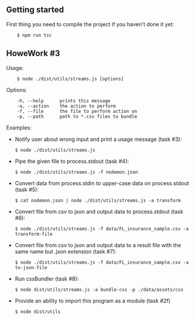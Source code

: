 ## Getting started
First thing you need to compile the project if you haven't done it yet: 
```
    $ npm run tsc
```

## HoweWork #3    
Usage:
``` 
    $ node ./dist/utils/streams.js [options] 
```

Options:
```
    -h, --help      prints this message
    -a, --action    the action to perform     
    -f, --file      the file to perform action on
    -p, --path      path to *.css files to bundle
```  
Examples:
   * Notify user about wrong input and print a usage message (task #3):
   
     ```$ node ./dist/utils/streams.js```
   * Pipe the given file to process.stdout (task #4):
   
     ```$ node ./dist/utils/streams.js -f nodemon.json```
   * Convert data from process.stdin to upper-case data on process.stdout (task #5):
    
        ```$ cat nodemon.json | node ./dist/utils/streams.js -a transform```
   * Convert file from csv to json and output data to process.stdout (task #6):
   
        ```$ node ./dist/utils/streams.js -f data/FL_insurance_sample.csv -a transform-file```
   * Convert file from csv to json and output data to a result file with the same name but .json extension (task #7):
   
        ```$ node ./dist/utils/streams.js -f data/FL_insurance_sample.csv -a to-json-file```
   * Run cssBundler (task #8):
   
        ```$ node dist/utils/streams.js -a bundle-css -p ./data/assets/css```
   * Provide an ability to import this program as a module (task #2f)
   
        ```$ node dist/utils```                  
